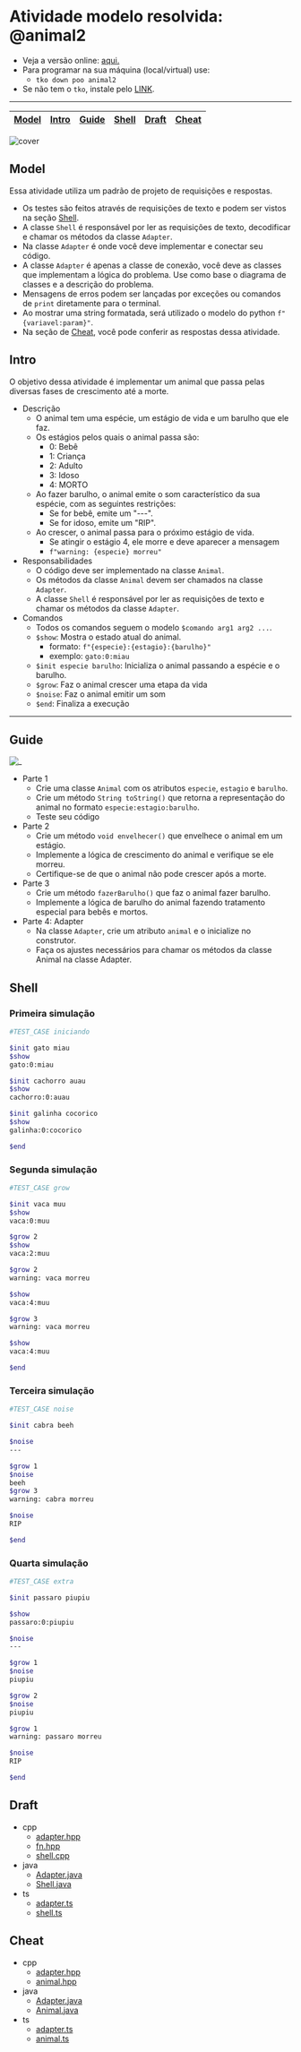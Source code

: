 # Atividade modelo resolvida: @animal2

- Veja a versão online: [aqui.](https://github.com/qxcodepoo/arcade/blob/master/base/animal2/Readme.md)
- Para programar na sua máquina (local/virtual) use:
  - `tko down poo animal2`
- Se não tem o `tko`, instale pelo [LINK](https://github.com/senapk/tko#tko).

---

<!-- toch -->
[Model](#model) | [Intro](#intro) | [Guide](#guide) | [Shell](#shell) | [Draft](#draft) | [Cheat](#cheat)
-- | -- | -- | -- | -- | --
<!-- toch -->

![cover](https://raw.githubusercontent.com/qxcodepoo/arcade/master/base/animal2/cover.jpg)

## Model

Essa atividade utiliza um padrão de projeto de requisições e respostas.

- Os testes são feitos através de requisições de texto e podem ser vistos na seção [Shell](#shell).
- A classe `Shell` é responsável por ler as requisições de texto, decodificar e chamar os métodos da classe `Adapter`.
- Na classe `Adapter` é onde você deve implementar e conectar seu código.
- A classe `Adapter` é apenas a classe de conexão, você deve as classes que implementam a lógica do problema. Use como base o diagrama de classes e a descrição do problema.
- Mensagens de erros podem ser lançadas por exceções ou comandos de `print` diretamente para o terminal.
- Ao mostrar uma string formatada, será utilizado o modelo do python `f"{variavel:param}"`.
- Na seção de [Cheat](#cheat), você pode conferir as respostas dessa atividade.

## Intro

O objetivo dessa atividade é implementar um animal que passa pelas diversas fases de crescimento até a morte.

- Descrição
  - O animal tem uma espécie, um estágio de vida e um barulho que ele faz.
  - Os estágios pelos quais o animal passa são:
    - 0: Bebê
    - 1: Criança
    - 2: Adulto
    - 3: Idoso
    - 4: MORTO
  - Ao fazer barulho, o animal emite o som característico da sua espécie, com as seguintes restrições:
    - Se for bebê, emite um "---".
    - Se for idoso, emite um "RIP".
  - Ao crescer, o animal passa para o próximo estágio de vida.
    - Se atingir o estágio 4, ele morre e deve aparecer a mensagem
    - `f"warning: {especie} morreu"`
- Responsabilidades
  - O código deve ser implementado na classe `Animal`.
  - Os métodos da classe `Animal` devem ser chamados na classe `Adapter`.
  - A classe `Shell` é responsável por ler as requisições de texto e chamar os métodos da classe `Adapter`.
- Comandos
  - Todos os comandos seguem o modelo `$comando arg1 arg2 ...`.
  - `$show`: Mostra o estado atual do animal.
    - formato: `f"{especie}:{estagio}:{barulho}"`
    - exemplo: `gato:0:miau`
  - `$init especie barulho`: Inicializa o animal passando a espécie e o barulho.
  - `$grow`: Faz o animal crescer uma etapa da vida
  - `$noise`: Faz o animal emitir um som
  - `$end`: Finaliza a execução

***

## Guide

![_](https://raw.githubusercontent.com/qxcodepoo/arcade/master/base/animal2/diagrama.png)

- Parte 1
  - Crie uma classe `Animal` com os atributos `especie`, `estagio` e `barulho`.
  - Crie um método `String toString()` que retorna a representação do animal no formato `especie:estagio:barulho`.
  - Teste seu código
- Parte 2
  - Crie um método `void envelhecer()` que envelhece o animal em um estágio.
  - Implemente a lógica de crescimento do animal e verifique se ele morreu.
  - Certifique-se de que o animal não pode crescer após a morte.
- Parte 3
  - Crie um método `fazerBarulho()` que faz o animal fazer barulho.
  - Implemente a lógica de barulho do animal fazendo tratamento especial para bebês e mortos.
- Parte 4: Adapter
  - Na classe `Adapter`, crie um atributo `animal` e o inicialize no construtor.
  - Faça os ajustes necessários para chamar os métodos da classe Animal na classe Adapter.

## Shell

### Primeira simulação

```bash
#TEST_CASE iniciando

$init gato miau
$show
gato:0:miau

$init cachorro auau
$show
cachorro:0:auau

$init galinha cocorico
$show
galinha:0:cocorico

$end
```

### Segunda simulação

```bash
#TEST_CASE grow

$init vaca muu
$show
vaca:0:muu

$grow 2
$show
vaca:2:muu

$grow 2
warning: vaca morreu

$show
vaca:4:muu

$grow 3
warning: vaca morreu

$show
vaca:4:muu

$end
```

### Terceira simulação

```bash
#TEST_CASE noise

$init cabra beeh

$noise
---

$grow 1
$noise
beeh
$grow 3
warning: cabra morreu

$noise
RIP

$end
```

### Quarta simulação

```bash
#TEST_CASE extra

$init passaro piupiu

$show
passaro:0:piupiu

$noise
---

$grow 1
$noise
piupiu

$grow 2
$noise
piupiu

$grow 1
warning: passaro morreu

$noise
RIP

$end
```

## Draft

<!-- links .cache/lang -->
- cpp
  - [adapter.hpp](https://github.com/qxcodepoo/arcade/blob/master/base/animal2/.cache/lang/cpp/adapter.hpp)
  - [fn.hpp](https://github.com/qxcodepoo/arcade/blob/master/base/animal2/.cache/lang/cpp/fn.hpp)
  - [shell.cpp](https://github.com/qxcodepoo/arcade/blob/master/base/animal2/.cache/lang/cpp/shell.cpp)
- java
  - [Adapter.java](https://github.com/qxcodepoo/arcade/blob/master/base/animal2/.cache/lang/java/Adapter.java)
  - [Shell.java](https://github.com/qxcodepoo/arcade/blob/master/base/animal2/.cache/lang/java/Shell.java)
- ts
  - [adapter.ts](https://github.com/qxcodepoo/arcade/blob/master/base/animal2/.cache/lang/ts/adapter.ts)
  - [shell.ts](https://github.com/qxcodepoo/arcade/blob/master/base/animal2/.cache/lang/ts/shell.ts)
<!-- links -->

## Cheat

<!-- links .cache/cheat -->
- cpp
  - [adapter.hpp](https://github.com/qxcodepoo/arcade/blob/master/base/animal2/.cache/cheat/cpp/adapter.hpp)
  - [animal.hpp](https://github.com/qxcodepoo/arcade/blob/master/base/animal2/.cache/cheat/cpp/animal.hpp)
- java
  - [Adapter.java](https://github.com/qxcodepoo/arcade/blob/master/base/animal2/.cache/cheat/java/Adapter.java)
  - [Animal.java](https://github.com/qxcodepoo/arcade/blob/master/base/animal2/.cache/cheat/java/Animal.java)
- ts
  - [adapter.ts](https://github.com/qxcodepoo/arcade/blob/master/base/animal2/.cache/cheat/ts/adapter.ts)
  - [animal.ts](https://github.com/qxcodepoo/arcade/blob/master/base/animal2/.cache/cheat/ts/animal.ts)
<!-- links -->
